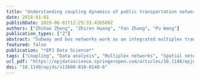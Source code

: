 ```yaml
---
title: "Understanding coupling dynamics of public transportation networks"
date: 2018-01-01
publishDate: 2019-06-01T12:25:33.426509Z
authors: ["Zhihao Zheng", "Zhiren Huang", "Fan Zhang", "Pu Wang"]
publication_types: ["2"]
abstract: "Subway and bus networks work as an integrated multiplex transportation system and play an indispensable role in modern big cities. Even though a variety of works have investigated the coupling dynamics of multiplex transportation networks, empirical data that validates the determinant coupling factors are still lacking. In this paper, we employ smartcard data of 2.4 million subway and bus passengers in Shenzhen, China to study the coupling dynamics of subway and bus networks. Surprisingly, the coupling of subway and bus networks is not notably influenced by the time-varying speed ratio of the two network layers but is jointly determined by the distribution of travel demands and transportation facilities. Our findings highlight the important role of real travel demand data in analyzing the coupling dynamics of multiplex transportation networks. They also suggest that the speed ratio of different network layers, which was regarded as a key factor in determining coupling strength, has a negligible effect on travelers' route selections, and thus the coupling dynamics of multiplex transportation networks."
featured: false
publication: "*EPJ Data Science*"
tags: ["Coupling", "Data analysis", "Multiplex networks", "Spatial networks"]
url_pdf: "https://epjdatascience.springeropen.com/articles/10.1140/epjds/s13688-018-0148-6"
doi: "10.1140/epjds/s13688-018-0148-6"
---
```



